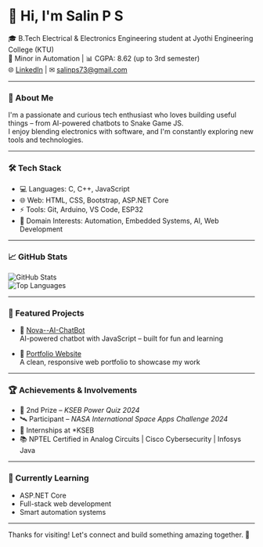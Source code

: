 # 👋 Hi, I'm Salin P S

🎓 B.Tech Electrical & Electronics Engineering student at Jyothi Engineering College (KTU)  
🔧 Minor in Automation | 📊 CGPA: 8.62 (up to 3rd semester)  
🌐 [LinkedIn](https://www.linkedin.com/in/salin-p-s-a80564361) | ✉ salinps73@gmail.com

---

### 🚀 About Me

I'm a passionate and curious tech enthusiast who loves building useful things – from AI-powered chatbots to Snake Game JS.  
I enjoy blending electronics with software, and I'm constantly exploring new tools and technologies.

---

### 🛠 Tech Stack

- 💻 Languages: C, C++, JavaScript
- 🌐 Web: HTML, CSS, Bootstrap, ASP.NET Core  
- ⚡ Tools: Git, Arduino, VS Code, ESP32 
- 🔌 Domain Interests: Automation, Embedded Systems, AI, Web Development

---

### 📈 GitHub Stats

![GitHub Stats](https://github-readme-stats.vercel.app/api?username=salinps&show_icons=true&theme=tokyonight)  
![Top Languages](https://github-readme-stats.vercel.app/api/top-langs/?username=salinps&layout=compact&theme=tokyonight)

---

### 📌 Featured Projects

- 🔹 [Nova--AI-ChatBot](https://github.com/salinps/Nova--AI-ChatBot)  
  AI-powered chatbot with JavaScript – built for fun and learning

- 🔹 [Portfolio Website](https://github.com/salinps/Portfolio)  
  A clean, responsive web portfolio to showcase my work

---

### 🏆 Achievements & Involvements

- 🥈 2nd Prize – *KSEB Power Quiz 2024*  
- 🛰 Participant – *NASA International Space Apps Challenge 2024*  
- 🔌 Internships at *KSEB
- 📚 NPTEL Certified in Analog Circuits | Cisco Cybersecurity | Infosys Java  

---

### 🌱 Currently Learning

- ASP.NET Core  
- Full-stack web development  
- Smart automation systems

---

Thanks for visiting! Let's connect and build something amazing together. 🚀
